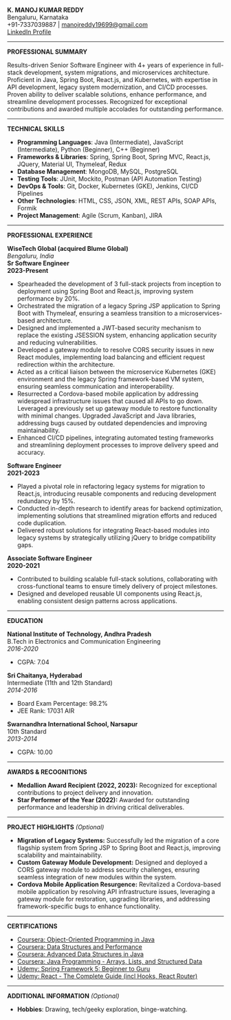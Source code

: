 **K. MANOJ KUMAR REDDY**  
Bengaluru, Karnataka  
+91-7337039887 | manojreddy19699@gmail.com  
[LinkedIn Profile](https://www.linkedin.com/in/manoj-reddy-40081415a/)  

---

**PROFESSIONAL SUMMARY**

Results-driven Senior Software Engineer with 4+ years of experience in full-stack development, system migrations, and microservices architecture. Proficient in Java, Spring Boot, React.js, and Kubernetes, with expertise in API development, legacy system modernization, and CI/CD processes. Proven ability to deliver scalable solutions, enhance performance, and streamline development processes. Recognized for exceptional contributions and awarded multiple accolades for outstanding performance.

---

**TECHNICAL SKILLS**

- **Programming Languages**: Java (Intermediate), JavaScript (Intermediate), Python (Beginner), C++ (Beginner)
- **Frameworks & Libraries**: Spring, Spring Boot, Spring MVC, React.js, JQuery, Material UI, Thymeleaf, Redux
- **Database Management**: MongoDB, MySQL, PostgreSQL
- **Testing Tools**: JUnit, Mockito, Postman (API Automation Testing)
- **DevOps & Tools**: Git, Docker, Kubernetes (GKE), Jenkins, CI/CD Pipelines
- **Other Technologies**: HTML, CSS, JSON, XML, REST APIs, SOAP APIs, Formik
- **Project Management**: Agile (Scrum, Kanban), JIRA

---

**PROFESSIONAL EXPERIENCE**

**WiseTech Global (acquired Blume Global)**  
*Bengaluru, India*  
**Sr Software Engineer**  
**2023-Present**

- Spearheaded the development of 3 full-stack projects from inception to deployment using Spring Boot and React.js, improving system performance by 20%.
- Orchestrated the migration of a legacy Spring JSP application to Spring Boot with Thymeleaf, ensuring a seamless transition to a microservices-based architecture.
- Designed and implemented a JWT-based security mechanism to replace the existing JSESSION system, enhancing application security and reducing vulnerabilities.
- Developed a gateway module to resolve CORS security issues in new React modules, implementing load balancing and efficient request redirection within the architecture.
- Acted as a critical liaison between the microservice Kubernetes (GKE) environment and the legacy Spring framework-based VM system, ensuring seamless communication and interoperability.
- Resurrected a Cordova-based mobile application by addressing widespread infrastructure issues that caused all APIs to go down. Leveraged a previously set up gateway module to restore functionality with minimal changes. Upgraded JavaScript and Java libraries, addressing bugs caused by outdated dependencies and improving maintainability.
- Enhanced CI/CD pipelines, integrating automated testing frameworks and streamlining deployment processes to improve delivery speed and accuracy.

**Software Engineer**  
**2021-2023**

- Played a pivotal role in refactoring legacy systems for migration to React.js, introducing reusable components and reducing development redundancy by 15%.
- Conducted in-depth research to identify areas for backend optimization, implementing solutions that streamlined migration efforts and reduced code duplication.
- Delivered robust solutions for integrating React-based modules into legacy systems by strategically utilizing jQuery to bridge compatibility gaps.

**Associate Software Engineer**  
**2020-2021**

- Contributed to building scalable full-stack solutions, collaborating with cross-functional teams to ensure timely delivery of project milestones.
- Designed and developed reusable UI components using React.js, enabling consistent design patterns across applications.

---

**EDUCATION**

**National Institute of Technology, Andhra Pradesh**  
B.Tech in Electronics and Communication Engineering  
*2016-2020*  
- CGPA: 7.04

**Sri Chaitanya, Hyderabad**  
Intermediate (11th and 12th Standard)  
*2014-2016*  
- Board Exam Percentage: 98.2%  
- JEE Rank: 17031 AIR

**Swarnandhra International School, Narsapur**  
10th Standard  
*2013-2014*  
- CGPA: 10.00

---

**AWARDS & RECOGNITIONS**

- **Medallion Award Recipient (2022, 2023):** Recognized for exceptional contributions to project delivery and innovation.
- **Star Performer of the Year (2022):** Awarded for outstanding performance and leadership in driving critical deliverables.

---

**PROJECT HIGHLIGHTS** *(Optional)*

- **Migration of Legacy Systems:** Successfully led the migration of a core flagship system from Spring JSP to Spring Boot and React.js, improving scalability and maintainability.
- **Custom Gateway Module Development:** Designed and deployed a CORS gateway module to address security challenges, ensuring seamless integration of new modules within the system.
- **Cordova Mobile Application Resurgence:** Revitalized a Cordova-based mobile application by resolving API infrastructure issues, leveraging a gateway module for restoration, upgrading libraries, and addressing framework-specific bugs to enhance functionality.

---

**CERTIFICATIONS**

- [Coursera: Object-Oriented Programming in Java](https://coursera.org/share/9f1ce6e8c3f273a8ff03d12ad8057f70)
- [Coursera: Data Structures and Performance](https://coursera.org/share/84ee36630fdd16172567fbb34e469713)
- [Coursera: Advanced Data Structures in Java](https://coursera.org/share/35ddbc5f8df6cda6ba36bf3131ef95b4)
- [Coursera: Java Programming - Arrays, Lists, and Structured Data](https://coursera.org/share/1689f948d59f11ab7f3787cb24950752)
- [Udemy: Spring Framework 5: Beginner to Guru](https://www.udemy.com/certificate/UC-bebb1e45-879e-4c04-adca-88a74ea59270/)
- [Udemy: React - The Complete Guide (incl Hooks, React Router)](https://www.udemy.com/certificate/UC-dc7ef6ad-f1f6-45ff-8636-5991b096e40b/)

---

**ADDITIONAL INFORMATION** *(Optional)*

- **Hobbies**: Drawing, tech/geeky exploration, binge-watching.

